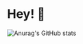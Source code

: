 # Hey! 👋

![Anurag's GitHub stats](https://github-readme-stats.vercel.app/api?username=AfonsoCalinas&count_private=true&show_icons=true&theme=great-gatsby)
